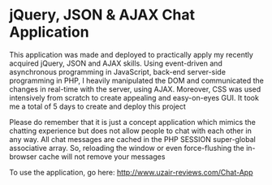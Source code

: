 # jQuery, JSON & AJAX Chat Application

This application was made and deployed to practically apply my recently acquired jQuery, JSON and AJAX skills. Using event-driven and asynchronous programming in JavaScript, back-end server-side programming in PHP, I heavily manipulated the DOM and communicated the changes in real-time with the server, using AJAX. Moreover, CSS was used intensively from scratch to create appealing and easy-on-eyes GUI. It took me a total of 5 days to create and deploy this project

Please do remember that it is just a concept application which mimics the chatting experience but does not allow people to chat with each other in any way. All chat messages are cached in the PHP SESSION super-global associative array. So, reloading the window or even force-flushing the in-browser cache will not remove your messages

To use the application, go here: http://www.uzair-reviews.com/Chat-App

